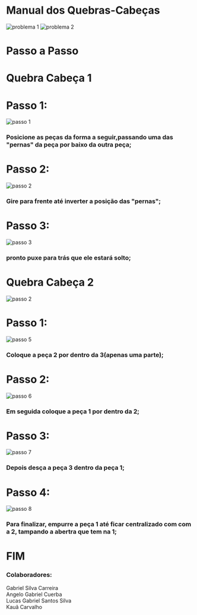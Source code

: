 # Manual dos Quebras-Cabeças 

![problema 1](Imagens/passo0.jpg)
![problema 2](Imagens/passo8.jpg)

# Passo a Passo
# Quebra Cabeça 1
<h1>Passo 1:</h1>

![passo 1](Imagens/passo1.jpg)

<h3>Posicione as peças da forma a seguir,passando uma das "pernas" da peça por baixo da outra peça;
<h1>Passo 2:</h1>

![passo 2](Imagens/passo2.jpg)

<h3>Gire para frente até inverter a posição das "pernas";
<h1>Passo 3:</h1>

![passo 3](<Imagens/passo 3.jpg>)

<h3>pronto puxe para trás que ele estará solto;

# Quebra Cabeça 2

![passo 2](Imagens/passo2.jpg)

<h1>Passo 1:</h1>

![passo 5](Imagens/passo5.jpg)

<h3>Coloque a peça 2 por dentro da 3(apenas uma parte);
<h1>Passo 2:</h1>

![passo 6](Imagens/passo6.jpg)

<h3>Em seguida coloque a peça 1 por dentro da 2;
<h1>Passo 3:</h1>

![passo 7](Imagens/passo7.jpg)

<h3>Depois desça a peça 3 dentro da peça 1;
<h1>Passo 4:</h1>

![passo 8](Imagens/passo8.jpg)

<h3>Para finalizar, empurre a peça 1 até ficar centralizado com com a 2, tampando a abertra que tem na 1;

# FIM

### Colaboradores:
Gabriel Silva Carreira \
Angelo Gabriel Cuerba \
Lucas Gabriel Santos Silva \
Kauã Carvalho 



